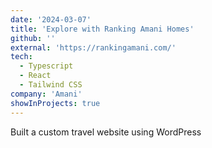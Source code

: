 ```yaml
---
date: '2024-03-07'
title: 'Explore with Ranking Amani Homes'
github: ''
external: 'https://rankingamani.com/'
tech:
  - Typescript
  - React
  - Tailwind CSS
company: 'Amani'
showInProjects: true
---
```


Built a custom travel website using WordPress
